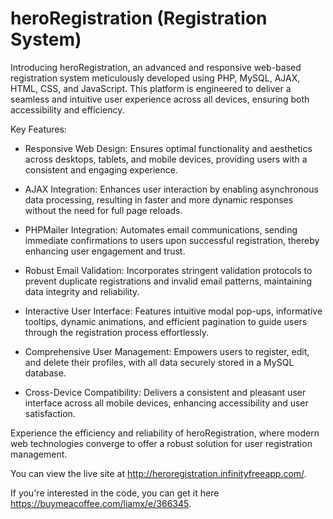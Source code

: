 # heroRegistration (Registration System) 

Introducing heroRegistration, an advanced and responsive web-based registration system meticulously developed using PHP, MySQL, AJAX, HTML, CSS, and JavaScript. This platform is engineered to deliver a seamless and intuitive user experience across all devices, ensuring both accessibility and efficiency.

Key Features:

- Responsive Web Design: Ensures optimal functionality and aesthetics across desktops, tablets, and mobile devices, providing users with a consistent and engaging experience.

- AJAX Integration: Enhances user interaction by enabling asynchronous data processing, resulting in faster and more dynamic responses without the need for full page reloads.

- PHPMailer Integration: Automates email communications, sending immediate confirmations to users upon successful registration, thereby enhancing user engagement and trust.

- Robust Email Validation: Incorporates stringent validation protocols to prevent duplicate registrations and invalid email patterns, maintaining data integrity and reliability.

- Interactive User Interface: Features intuitive modal pop-ups, informative tooltips, dynamic animations, and efficient pagination to guide users through the registration process effortlessly.

- Comprehensive User Management: Empowers users to register, edit, and delete their profiles, with all data securely stored in a MySQL database.

- Cross-Device Compatibility: Delivers a consistent and pleasant user interface across all mobile devices, enhancing accessibility and user satisfaction.

Experience the efficiency and reliability of heroRegistration, where modern web technologies converge to offer a robust solution for user registration management.


You can view the live site at http://heroregistration.infinityfreeapp.com/.

If you're interested in the code, you can get it here https://buymeacoffee.com/liamx/e/366345.
